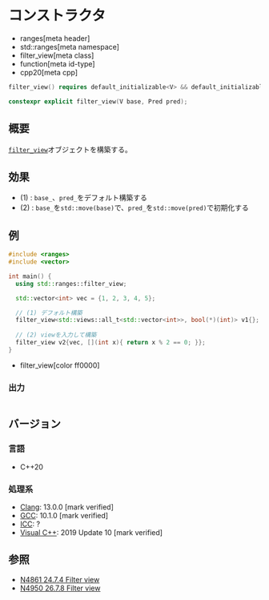 # コンストラクタ
* ranges[meta header]
* std::ranges[meta namespace]
* filter_view[meta class]
* function[meta id-type]
* cpp20[meta cpp]

```cpp
filter_view() requires default_initializable<V> && default_initializable<Pred> = default;    // (1)

constexpr explicit filter_view(V base, Pred pred);                                           // (2)
```

## 概要

[`filter_view`](../filter_view.md)オブジェクトを構築する。

## 効果

- (1) : `base_`、`pred_`をデフォルト構築する
- (2) : `base_`を`std::move(base)`で、`pred_`を`std::move(pred)`で初期化する

## 例
```cpp example
#include <ranges>
#include <vector>

int main() {
  using std::ranges::filter_view;

  std::vector<int> vec = {1, 2, 3, 4, 5};

  // (1) デフォルト構築
  filter_view<std::views::all_t<std::vector<int>>, bool(*)(int)> v1{};
  
  // (2) viewを入力して構築
  filter_view v2{vec, [](int x){ return x % 2 == 0; }};
}
```
* filter_view[color ff0000]

### 出力
```
```

## バージョン
### 言語
- C++20

### 処理系
- [Clang](/implementation.md#clang): 13.0.0 [mark verified]
- [GCC](/implementation.md#gcc): 10.1.0 [mark verified]
- [ICC](/implementation.md#icc): ?
- [Visual C++](/implementation.md#visual_cpp): 2019 Update 10 [mark verified]

## 参照
- [N4861 24.7.4 Filter view](https://timsong-cpp.github.io/cppwp/n4861/range.filter)
- [N4950 26.7.8 Filter view](https://timsong-cpp.github.io/cppwp/n4950/range.filter)
